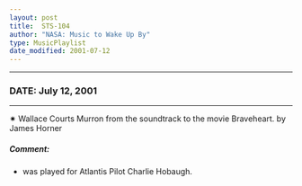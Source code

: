 ```yaml
---
layout: post
title:  STS-104
author: "NASA: Music to Wake Up By"
type: MusicPlaylist
date_modified: 2001-07-12
---
```


----
### DATE: July 12, 2001
----
✷ Wallace Courts Murron from the soundtrack to the movie Braveheart. by James Horner

##### Comment:
* was played for Atlantis Pilot Charlie Hobaugh.
